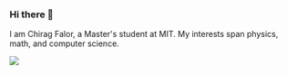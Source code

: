 ### Hi there 👋

I am Chirag Falor, a Master's student at MIT. My interests span physics, math, and computer science.

![](https://komarev.com/ghpvc/?username=chiragfalor)

<!--
**chiragfalor/chiragfalor** is a ✨ _special_ ✨ repository because its `README.md` (this file) appears on your GitHub profile.

Here are some ideas to get you started:

- 🔭 I’m currently working on ...
- 🌱 I’m currently learning ...
- 👯 I’m looking to collaborate on ...
- 🤔 I’m looking for help with ...
- 💬 Ask me about ...
- 📫 How to reach me: ...
- 😄 Pronouns: ...
- ⚡ Fun fact: ...
-->
